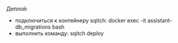 Деплой:
- подключиться к контейнеру sqitch: docker exec -it assistant-db_migrations bash
- выполнить команду: sqitch deploy

